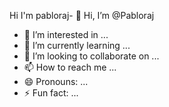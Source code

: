 Hi I'm pabloraj- 👋 Hi, I’m @Pabloraj
- 👀 I’m interested in ...
- 🌱 I’m currently learning ...
- 💞️ I’m looking to collaborate on ...
- 📫 How to reach me ...
- 😄 Pronouns: ...
- ⚡ Fun fact: ...

<!---
Pabloraj/Pabloraj is a ✨ special ✨ repository because its `README.md` (this file) appears on your GitHub profile.
You can click the Preview link to take a look at your changes.
--->
